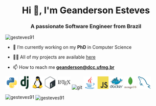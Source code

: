 <h1 align="center">Hi 👋, I'm Geanderson Esteves</h1>
<h3 align="center">A passionate Software Engineer from Brazil</h3>

<p align="left"> <img src="https://komarev.com/ghpvc/?username=gesteves91" alt="gesteves91" /> </p>

- 🔭 I’m currently working on my **PhD** in Computer Science

- 👨‍💻 All of my projects are available [here](https://github.com/gesteves91?tab=repositories&type=source)

- 📫 How to reach me **geanderson@dcc.ufmg.br**

<p align="left"> <img src="https://raw.githubusercontent.com/devicons/devicon/master/icons/python/python-original.svg" alt="python" width="40" height="40"/> <img src="https://raw.githubusercontent.com/devicons/devicon/master/icons/django/django-plain.svg
" alt="django" width="32" height="40"/> <img src="https://raw.githubusercontent.com/devicons/devicon/master/icons/linux/linux-original.svg" alt="linux" width="40" height="40"/><img src="https://raw.githubusercontent.com/devicons/devicon/master/icons/bash/bash-original.svg" alt="bash" width="40" height="40"/> <img src="https://raw.githubusercontent.com/devicons/devicon/master/icons/latex/latex-original.svg" alt="latex" width="40" height="40"/> <img src="https://www.vectorlogo.zone/logos/git-scm/git-scm-icon.svg" alt="git" width="40" height="40"/> <img src="https://raw.githubusercontent.com/devicons/devicon/master/icons/java/java-original.svg" alt="java" width="40" height="40"/> <img src="https://raw.githubusercontent.com/devicons/devicon/master/icons/javascript/javascript-original.svg" alt="javascript" width="35" height="40"/> <img src="https://raw.githubusercontent.com/devicons/devicon/master/icons/docker/docker-original-wordmark.svg" alt="docker" width="40" height="40"/> <img src="https://raw.githubusercontent.com/devicons/devicon/master/icons/mongodb/mongodb-original-wordmark.svg" alt="mongodb" width="40" height="40"/> <img src="https://raw.githubusercontent.com/devicons/devicon/master/icons/mysql/mysql-original.svg" alt="mysql" width="40" height="40"/> </p><p><img align="left" src="https://github-readme-stats.vercel.app/api/top-langs/?username=gesteves91&layout=compact&hide=html" alt="gesteves91" /></p>

<p>&nbsp;<img align="center" src="https://github-readme-stats.vercel.app/api?username=gesteves91&show_icons=true" alt="gesteves91" /></p>

<!-- <p align="center">
<a href="https://twitter.com/gesteves91" target="blank"><img align="center" src="https://cdn.jsdelivr.net/npm/simple-icons@3.0.1/icons/twitter.svg" alt="gesteves91" height="30" width="30" /></a>
<a href="https://linkedin.com/in/geandersonesteves" target="blank"><img align="center" src="https://cdn.jsdelivr.net/npm/simple-icons@3.0.1/icons/linkedin.svg" alt="geandersonesteves" height="30" width="30" /></a>
<a href="https://stackoverflow.com/users/4224495/geanderson-esteves" target="blank"><img align="center" src="https://cdn.jsdelivr.net/npm/simple-icons@3.0.1/icons/stackoverflow.svg" alt="geanderson-esteves" height="30" width="30" /></a>
<a href="https://fb.com/geanderson.esteves" target="blank"><img align="center" src="https://cdn.jsdelivr.net/npm/simple-icons@3.0.1/icons/facebook.svg" alt="geanderson.esteves" height="30" width="30" /></a>
<a href="https://instagram.com/gesteves91" target="blank"><img align="center" src="https://cdn.jsdelivr.net/npm/simple-icons@3.0.1/icons/instagram.svg" alt="gesteves91" height="30" width="30" /></a>
</p> -->